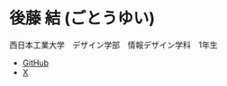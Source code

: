 # 後藤 結 (ごとうゆい) 
西日本工業大学　デザイン学部　情報デザイン学科　1年生<br>
* [GitHub](https://github.com/gotoyuimochi) 
* [X]()

